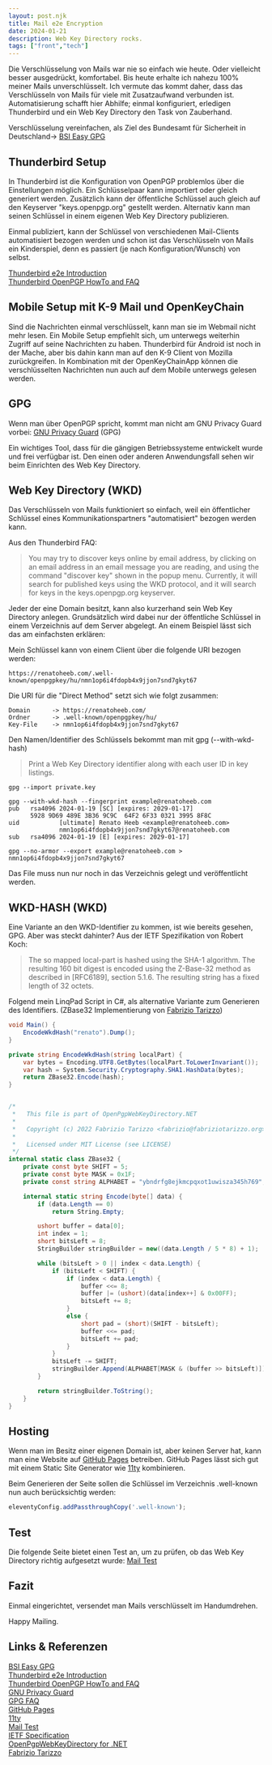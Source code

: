 ```yaml
---
layout: post.njk
title: Mail e2e Encryption
date: 2024-01-21
description: Web Key Directory rocks.
tags: ["front","tech"]
---  
```


Die Verschlüsselung von Mails war nie so einfach wie heute. Oder vielleicht besser ausgedrückt, komfortabel.
Bis heute erhalte ich nahezu 100% meiner Mails unverschlüsselt. Ich vermute das kommt daher, dass das Verschlüsseln von Mails für viele mit Zusatzaufwand verbunden ist.
Automatisierung schafft hier Abhilfe; einmal konfiguriert, erledigen Thunderbird und ein Web Key Directory den Task von Zauberhand.

Verschlüsselung vereinfachen, als Ziel des Bundesamt für Sicherheit in Deutschland-> [BSI Easy GPG]

## Thunderbird Setup
In Thunderbird ist die Konfiguration von OpenPGP problemlos über die Einstellungen möglich.
Ein Schlüsselpaar kann importiert oder gleich generiert werden.
Zusätzlich kann der öffentliche Schlüssel auch gleich auf den Keyserver "keys.openpgp.org" gestellt werden.
Alternativ kann man seinen Schlüssel in einem eigenen Web Key Directory publizieren.

Einmal publiziert, kann der Schlüssel von verschiedenen Mail-Clients automatisiert bezogen werden und schon ist das Verschlüsseln von Mails ein Kinderspiel, denn es passiert (je nach Konfiguration/Wunsch) von selbst.

[Thunderbird e2e Introduction]  
[Thunderbird OpenPGP HowTo and FAQ]  


## Mobile Setup mit K-9 Mail und OpenKeyChain
Sind die Nachrichten einmal verschlüsselt, kann man sie im Webmail nicht mehr lesen. 
Ein Mobile Setup empfiehlt sich, um unterwegs weiterhin Zugriff auf seine Nachrichten zu haben.
Thunderbird für Android ist noch in der Mache, aber bis dahin kann man auf den K-9 Client von Mozilla zurückgreifen. In Kombination mit der OpenKeyChainApp können die verschlüsselten Nachrichten nun auch auf dem Mobile unterwegs gelesen werden.

## GPG
Wenn man über OpenPGP spricht, kommt man nicht am GNU Privacy Guard vorbei:
[GNU Privacy Guard] (GPG)


Ein wichtiges Tool, dass für die gängigen Betriebssysteme entwickelt wurde und frei verfügbar ist.
Den einen oder anderen Anwendungsfall sehen wir beim Einrichten des Web Key Directory.

## Web Key Directory (WKD)
Das Verschlüsseln von Mails funktioniert so einfach, weil ein öffentlicher Schlüssel eines Kommunikationspartners "automatisiert" bezogen werden kann.

Aus den Thunderbird FAQ:
>You may try to discover keys online by email address, by clicking on an email address in an email message you are reading, and using the command "discover key" shown in the popup menu. Currently, it will search for published keys using the WKD protocol, and it will search for keys in the keys.openpgp.org keyserver.

Jeder der eine Domain besitzt, kann also kurzerhand sein Web Key Directory anlegen.
Grundsätzlich wird dabei nur der öffentliche Schlüssel in einem Verzeichnis auf dem Server abgelegt.
An einem Beispiel lässt sich das am einfachsten erklären:

Mein Schlüssel kann von einem Client über die folgende URI bezogen werden:
```
https://renatoheeb.com/.well-known/openpgpkey/hu/nmn1op6i4fdopb4x9jjon7snd7gkyt67
```

Die URI für die "Direct Method" setzt sich wie folgt zusammen:
```
Domain      -> https://renatoheeb.com/
Ordner      -> .well-known/openpgpkey/hu/
Key-File    -> nmn1op6i4fdopb4x9jjon7snd7gkyt67
```
Den Namen/Identifier des Schlüssels bekommt man mit gpg (--with-wkd-hash)
>Print a Web Key Directory identifier along with each user ID in key listings.


```console
gpg --import private.key

gpg --with-wkd-hash --fingerprint example@renatoheeb.com
pub   rsa4096 2024-01-19 [SC] [expires: 2029-01-17]
      5928 9D69 489E 3B36 9C9C  64F2 6F33 0321 3995 8F8C
uid           [ultimate] Renato Heeb <example@renatoheeb.com>
              nmn1op6i4fdopb4x9jjon7snd7gkyt67@renatoheeb.com
sub   rsa4096 2024-01-19 [E] [expires: 2029-01-17]

gpg --no-armor --export example@renatoheeb.com > nmn1op6i4fdopb4x9jjon7snd7gkyt67

```

Das File muss nun nur noch in das Verzeichnis gelegt und veröffentlicht werden.


## WKD-HASH (WKD)
<!-- <script src="https://gist.github.com/heebinho/1810066a83688e6cf21d2aa5cd3d16fc.js"></script> -->
Eine Variante an den WKD-Identifier zu kommen, ist wie bereits gesehen, GPG.
Aber was steckt dahinter? Aus der IETF Spezifikation von Robert Koch:

>  The so mapped local-part is hashed using the SHA-1 algorithm.  The
   resulting 160 bit digest is encoded using the Z-Base-32 method as
   described in [RFC6189], section 5.1.6.  The resulting string has a
   fixed length of 32 octets.

Folgend mein LinqPad Script in C#, als alternative Variante zum Generieren des Identifiers.
(ZBase32 Implementierung von [Fabrizio Tarizzo])

```csharp
void Main() {
    EncodeWkdHash("renato").Dump();
}

private string EncodeWkdHash(string localPart) {
    var bytes = Encoding.UTF8.GetBytes(localPart.ToLowerInvariant());
    var hash = System.Security.Cryptography.SHA1.HashData(bytes);
    return ZBase32.Encode(hash);
}


/*
 *   This file is part of OpenPgpWebKeyDirectory.NET
 *   
 *   Copyright (c) 2022 Fabrizio Tarizzo <fabrizio@fabriziotarizzo.org>
 *   
 *   Licensed under MIT License (see LICENSE)
 */
internal static class ZBase32 {
    private const byte SHIFT = 5;
    private const byte MASK = 0x1F;
    private const string ALPHABET = "ybndrfg8ejkmcpqxot1uwisza345h769";

    internal static string Encode(byte[] data) {
        if (data.Length == 0)
            return String.Empty;

        ushort buffer = data[0];
        int index = 1;
        short bitsLeft = 8;
        StringBuilder stringBuilder = new((data.Length / 5 * 8) + 1);

        while (bitsLeft > 0 || index < data.Length) {
            if (bitsLeft < SHIFT) {
                if (index < data.Length) {
                    buffer <<= 8;
                    buffer |= (ushort)(data[index++] & 0x00FF);
                    bitsLeft += 8;
                }
                else {
                    short pad = (short)(SHIFT - bitsLeft);
                    buffer <<= pad;
                    bitsLeft += pad;
                }
            }
            bitsLeft -= SHIFT;
            stringBuilder.Append(ALPHABET[MASK & (buffer >> bitsLeft)]);
        }

        return stringBuilder.ToString();
    }
}

```


## Hosting
Wenn man im Besitz einer eigenen Domain ist, aber keinen Server hat, kann man eine Website auf [GitHub Pages] betreiben.
GitHub Pages lässt sich gut mit einem Static Site Generator wie [11ty] kombinieren.  

Beim Generieren der Seite sollen die Schlüssel im Verzeichnis .well-known nun auch berücksichtig werden:
```js
eleventyConfig.addPassthroughCopy('.well-known');
```



## Test
Die folgende Seite bietet einen Test an, um zu prüfen, ob das Web Key Directory richtig aufgesetzt wurde:
[Mail Test]



## Fazit
Einmal eingerichtet, versendet man Mails verschlüsselt im Handumdrehen. 


Happy Mailing.



## Links & Referenzen  
[BSI Easy GPG]  
[Thunderbird e2e Introduction]  
[Thunderbird OpenPGP HowTo and FAQ]  
[GNU Privacy Guard]  
[GPG FAQ]  
[GitHub Pages]  
[11ty]  
[Mail Test]  
[IETF Specification]  
[OpenPgpWebKeyDirectory for .NET]  
[Fabrizio Tarizzo]  




[Thunderbird e2e Introduction]: https://support.mozilla.org/en-US/kb/introduction-to-e2e-encryption  
[Thunderbird OpenPGP HowTo and FAQ]: https://support.mozilla.org/en-US/kb/openpgp-thunderbird-howto-and-faq  
[BSI Easy GPG]: https://www.bsi.bund.de/DE/Themen/Unternehmen-und-Organisationen/Informationen-und-Empfehlungen/Freie-Software/E-Mail-Verschluesselung/EasyGPG/easygpg.html
[GNU Privacy Guard]:https://www.gnupg.org/index.html  
[GPG FAQ]: https://gnupg.org/faq/gnupg-faq.html  
[GitHub Pages]: https://pages.github.com/
[11ty]: https://www.11ty.dev/  
[Mail Test]: https://metacode.biz/openpgp/web-key-directory  
[IETF Specification]: https://datatracker.ietf.org/doc/draft-koch-openpgp-webkey-service/ 
[OpenPgpWebKeyDirectory for .NET]: https://github.com/roughconsensusandrunningcode/wkd-dotnet  
[Fabrizio Tarizzo]: https://www.fabriziotarizzo.org/ 







